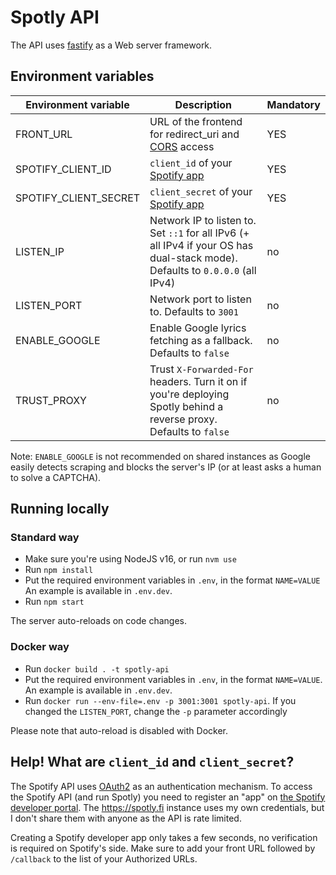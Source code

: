 # Spotly API

The API uses [fastify](https://www.fastify.io/) as a Web server framework.

## Environment variables

| Environment variable  | Description                                                                                                                   | Mandatory |
|-----------------------|-------------------------------------------------------------------------------------------------------------------------------|-----------|
| FRONT_URL             | URL of the frontend for redirect_uri and [CORS](https://developer.mozilla.org/en-US/docs/Web/HTTP/CORS) access                | YES       |
| SPOTIFY_CLIENT_ID     | `client_id` of your [Spotify app](https://developer.spotify.com/dashboard/)                                                   | YES       |
| SPOTIFY_CLIENT_SECRET | `client_secret` of your [Spotify app](https://developer.spotify.com/dashboard/)                                               | YES       |
| LISTEN_IP             | Network IP to listen to. Set `::1` for all IPv6 (+ all IPv4 if your OS has dual-stack mode). Defaults to `0.0.0.0` (all IPv4) | no        |
| LISTEN_PORT           | Network port to listen to. Defaults to `3001`                                                                                 | no        |
| ENABLE_GOOGLE         | Enable Google lyrics fetching as a fallback. Defaults to `false`                                                              | no        |
| TRUST_PROXY           | Trust `X-Forwarded-For` headers. Turn it on if you're deploying Spotly behind a reverse proxy. Defaults to `false`            | no        |

Note: `ENABLE_GOOGLE` is not recommended on shared instances as Google easily
detects scraping and blocks the server's IP (or at least asks a human to solve a
CAPTCHA).

## Running locally

### Standard way

- Make sure you're using NodeJS v16, or run `nvm use`
- Run `npm install`
- Put the required environment variables in `.env`, in the format `NAME=VALUE`
  An example is available in `.env.dev`.
- Run `npm start`

The server auto-reloads on code changes.

### Docker way

- Run `docker build . -t spotly-api`
- Put the required environment variables in `.env`, in the format `NAME=VALUE`.
  An example is available in `.env.dev`.
- Run `docker run --env-file=.env -p 3001:3001 spotly-api`. If you changed the
  `LISTEN_PORT`, change the `-p` parameter accordingly

Please note that auto-reload is disabled with Docker.

## Help! What are `client_id` and `client_secret`?

The Spotify API uses [OAuth2](https://oauth.net/2/) as an authentication
mechanism. To access the Spotify API (and run Spotly) you need to register an
"app" on [the Spotify developer
portal](https://developer.spotify.com/dashboard/). The https://spotly.fi
instance uses my own credentials, but I don't share them with anyone as the API
is rate limited.

Creating a Spotify developer app only takes a few seconds, no verification is
required on Spotify's side. Make sure to add your front URL followed by
`/callback` to the list of your Authorized URLs.
